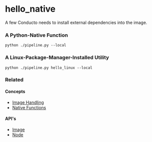 # hello_native

A few Conducto needs to install external dependencies into the image.

### A Python-Native Function

    python ./pipeline.py --local

### A Linux-Package-Manager-Installed Utility

    python ./pipeline.py hello_linux --local

### Related

#### Concepts

- [Image Handling](https://www.conducto.com/docs/basics/images#adding-packages)
- [Native Functions](https://www.conducto.com/docs/basics/native-functions)

#### API's

- [Image](https://conducto.com/api/docker.html#conducto.Image)
- [Node](https://conducto.com/api/nodes.html)
